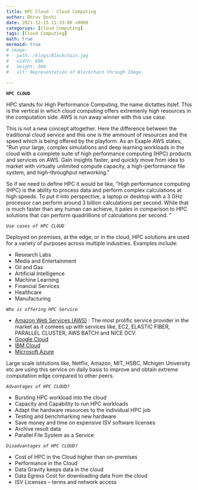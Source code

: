 ```yaml
---
title: HPC Cloud - Cloud Computing
author: Dhruv Doshi
date: 2021-12-15 11:33:00 +0800
categories: [Cloud Computing]
tags: [Cloud Computing]
math: true
mermaid: true
# image:
#   path: /blogs/Blockchain.jpg
#   width: 800
#   height: 500
#   alt: Representation of Blockchain through Image.
  
---
```


**`HPC CLOUD`**<br>

HPC stands for High Performance Computing, the name dictattes itslef. This is the vertical in which cloud computing offers extremenly high resources in the computation side. AWS is run away winner with this use case.

This is not a new concept altogether. Here the difference between the traditional cloud service and this one is the ammount of resources and the speed which is being offered by the playform. As an Exaple AWS states, "Run your large, complex simulations and deep learning workloads in the cloud with a complete suite of high performance computing (HPC) products and services on AWS. Gain insights faster, and quickly move from idea to market with virtually unlimited compute capacity, a high-performance file system, and high-throughput networking."

So if we need to define HPC it would be like, "High performance computing (HPC) is the ability to process data and perform complex calculations at high speeds. To put it into perspective, a laptop or desktop with a 3 GHz processor can perform around 3 billion calculations per second. While that is much faster than any human can achieve, it pales in comparison to HPC solutions that can perform quadrillions of calculations per second. "


*`Use cases of HPC CLOUD`*<br>

Deployed on premises, at the edge, or in the cloud, HPC solutions are used for a variety of purposes across multiple industries. Examples include:

 - Research Labs 
 - Media and Entertainment
 - Oil and Gas
 - Artificial Intelligence 
 - Machine Learning 
 - Financial Services
 - Healthcare 
 - Manufacturing 


*`Who is offering HPC Service`*<br>

 - <a href="https://aws.amazon.com/">Amazon Web Services (AWS)</a> : The most prolific service provider in the market as it comees up with services like, EC2, ELASTIC FIBER, PARALLEL CLUSTER, AWS BATCH and NICE DCV.
 - <a href="https://cloud.google.com/">Google Cloud</a>
 - <a href="https://www.ibm.com/cloud">IBM Cloud</a>
 - <a href="https://azure.microsoft.com/en-gb/">Microsoft Azure</a>


Large scale istitutions like, Netflix, Amazon, MIT, HSBC, Mchigen University etc are using this service on daily basis to improve and obtain extreme computation edge compared to other peers.



*`Advantages of HPC CLOUD?`*<br>

 - Bursting HPC workload into the cloud
 - Capacity and Capability to run HPC workloads
 - Adapt the hardware resources to the individual HPC job
 - Testing and benchmarking new hardware
 - Save money and time on expensive ISV software licenses
 - Archive result data
 - Parallel File System as a Service

*`Disadvantages of HPC CLOUD?`*<br>

 - Cost of HPC in the Cloud higher than on-premises
 - Performance in the Cloud
 - Data Gravity keeps data in the cloud
 - Data Egress Cost for downloading data from the cloud
 - ISV Licenses – terms and network access